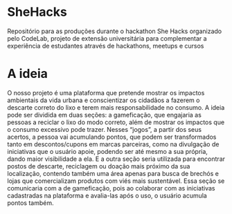 # SheHacks
Repositório para as produções durante o hackathon She Hacks organizado pelo CodeLab, projeto de extensão universitária para complementar a experiência de estudantes através de hackathons, meetups e cursos

# A ideia
O nosso projeto é uma plataforma que pretende mostrar os impactos ambientais da vida urbana e conscientizar os cidadãos a fazerem o descarte correto do lixo e terem mais responsabilidade no consumo. A ideia pode ser dividida em duas seções: a gameficação, que engajaria as pessoas a reciclar o lixo do modo correto, além de mostrar os impactos que o consumo excessivo pode trazer. Nesses “jogos”, a partir dos seus acertos, a pessoa vai acumulando pontos, que podem ser transformados tanto em descontos/cupons em marcas parceiras, como na divulgação de iniciativas que o usuário apoie, podendo ser até mesmo a sua própria, dando maior visibilidade a ela. 
E a outra seção seria utilizada para encontrar postos de descarte, reciclagem ou doação mais próximo da sua localização, contendo também uma área apenas para busca de brechós e lojas que comercializam produtos com viés mais sustentável. Essa seção se comunicaria com a de gameficação, pois ao colaborar com as iniciativas cadastradas na plataforma e avalia-las após o uso, o usuário acumula pontos também.

    

    
